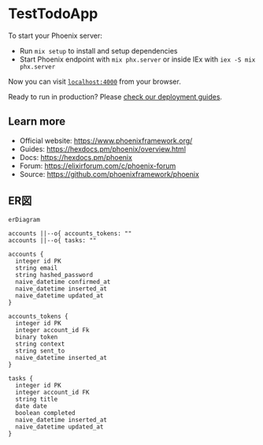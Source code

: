 # TestTodoApp

To start your Phoenix server:

  * Run `mix setup` to install and setup dependencies
  * Start Phoenix endpoint with `mix phx.server` or inside IEx with `iex -S mix phx.server`

Now you can visit [`localhost:4000`](http://localhost:4000) from your browser.

Ready to run in production? Please [check our deployment guides](https://hexdocs.pm/phoenix/deployment.html).

## Learn more

  * Official website: https://www.phoenixframework.org/
  * Guides: https://hexdocs.pm/phoenix/overview.html
  * Docs: https://hexdocs.pm/phoenix
  * Forum: https://elixirforum.com/c/phoenix-forum
  * Source: https://github.com/phoenixframework/phoenix

## ER図

```mermaid
erDiagram

accounts ||--o{ accounts_tokens: ""
accounts ||--o{ tasks: ""

accounts {
  integer id PK
  string email
  string hashed_password
  naive_datetime confirmed_at
  naive_datetime inserted_at
  naive_datetime updated_at
}

accounts_tokens {
  integer id PK
  integer account_id Fk
  binary token
  string context
  string sent_to
  naive_datetime inserted_at
}

tasks {
  integer id PK
  integer account_id FK
  string title
  date date
  boolean completed
  naive_datetime inserted_at
  naive_datetime updated_at
}
```
